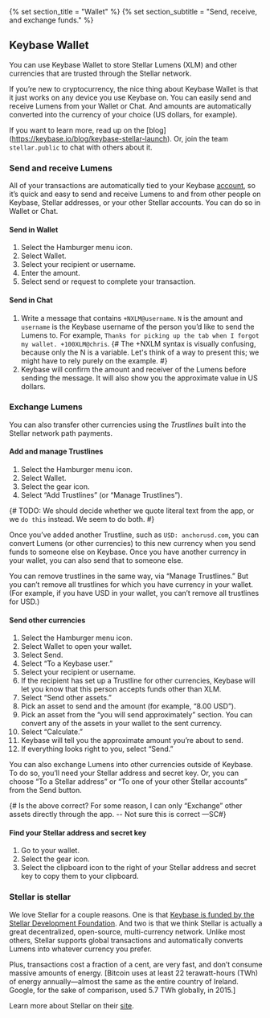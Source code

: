 {% set section_title = "Wallet" %}
{% set section_subtitle = "Send, receive, and exchange funds." %}

## Keybase Wallet
You can use Keybase Wallet to store Stellar Lumens (XLM) and other currencies that are trusted through the Stellar network.

If you’re new to cryptocurrency, the nice thing about Keybase Wallet is that it just works on any device you use Keybase on. You can easily send and receive Lumens from your Wallet or Chat. And amounts are automatically converted into the currency of your choice (US dollars, for example).

If you want to learn more, read up on the [blog] (https://keybase.io/blog/keybase-stellar-launch). Or, join the team `stellar.public` to chat with others about it.

### Send and receive Lumens
All of your transactions are automatically tied to your Keybase [account](/account), so it’s quick and easy to send and receive Lumens to and from other people on Keybase, Stellar addresses, or your other Stellar accounts. You can do so in Wallet or Chat.

#### Send in Wallet
1. Select the Hamburger menu icon.
2. Select Wallet.
3. Select your recipient or username.
4. Enter the amount.
5. Select send or request to complete your transaction.

#### Send in Chat
1. Write a message that contains `+NXLM@username`. `N` is the amount and `username` is the Keybase username of the person you’d like to send the Lumens to. For example, `Thanks for picking up the tab when I forgot my wallet. +100XLM@chris`. {# The +NXLM syntax is visually confusing, because only the N is a variable. Let's think of a way to present this; we might have to rely purely on the example. #}
2. Keybase will confirm the amount and receiver of the Lumens before sending the message. It will also show you the approximate value in US dollars.

### Exchange Lumens
You can also transfer other currencies using the *Trustlines* built into the Stellar network path payments.

#### Add and manage Trustlines
1. Select the Hamburger menu icon.
2. Select Wallet.
3. Select the gear icon.
4. Select “Add Trustlines” (or “Manage Trustlines”).

{# TODO: We should decide whether we quote literal text from the app, or we `do this` instead. We seem to do both. #}

Once you’ve added another Trustline, such as `USD: anchorusd.com`, you can convert Lumens (or other currencies) to this new currency when you send funds to someone else on Keybase. Once you have another currency in your wallet, you can also send that to someone else.

You can remove trustlines in the same way, via “Manage Trustlines.” But you can’t remove all trustlines for which you have currency in your wallet. (For example, if you have USD in your wallet, you can’t remove all trustlines for USD.)

#### Send other currencies
1. Select the Hamburger menu icon.
2. Select Wallet to open your wallet.
3. Select Send.
4. Select “To a Keybase user.”
5. Select your recipient or username.
6. If the recipient has set up a Trustline for other currencies, Keybase will let you know that this person accepts funds other than XLM.
7. Select “Send other assets.”
8. Pick an asset to send and the amount (for example, “8.00 USD”).
9. Pick an asset from the “you will send approximately” section. You can convert any of the assets in your wallet to the sent currency.
10. Select “Calculate.”
11. Keybase will tell you the approximate amount you’re about to send.
12. If everything looks right to you, select “Send.”

You can also exchange Lumens into other currencies outside of  Keybase. To do so, you’ll need your Stellar address and secret key. Or, you can choose “To a Stellar address” or “To one of your other Stellar accounts” from the Send button.

{# Is the above correct? For some reason, I can only “Exchange” other assets directly through the app. -- Not sure this is correct —SC#}

#### Find your Stellar address and secret key
1. Go to your wallet.
2. Select the gear icon.
3. Select the clipboard icon to the right of your Stellar address and secret key to copy them to your clipboard.

### Stellar is stellar
 We love Stellar for a couple reasons. One is that [Keybase is funded by the Stellar Development Foundation](https://keybase.io/blog/keybase-stellar). And two is that we think Stellar is actually a great decentralized, open-source, multi-currency network. Unlike most others, Stellar supports global transactions and automatically converts Lumens into whatever currency you prefer.

 Plus, transactions cost a fraction of a cent, are very fast, and don’t consume massive amounts of energy. [Bitcoin uses at least 22 terawatt-hours (TWh) of energy annually—almost the same as the entire country of Ireland. Google, for the sake of comparison, used 5.7 TWh globally, in 2015.]

 Learn more about Stellar on their [site](https://www.stellar.org/learn/intro-to-stellar).
